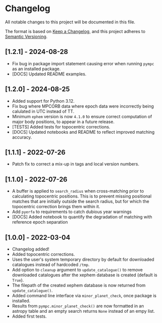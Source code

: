 # Changelog
All notable changes to this project will be documented in this file.

The format is based on [Keep a Changelog](https://keepachangelog.com/en/1.0.0/),
and this project adheres to [Semantic Versioning](https://semver.org/spec/v2.0.0.html).

## [1.2.1] - 2024-08-28
 - Fix bug in package import statement causing error when running `pympc` as an installed package.
 - [DOCS] Updated README examples.

## [1.2.0] - 2024-08-25
 - Added support for Python 3.12.
 - Fix bug where MPCORB data where epoch data were incorrectly being calulated in UTC instead of TT.
 - Minimum `ephem` version is now `4.1.0` to ensure correct computation of major body positions, to appear
   in a future release.
 - [TESTS] Added tests for topocentric corrections.
 - [DOCS] Updated notebooks and README to reflect improved matching accuracy.


## [1.1.1] - 2022-07-26
 - Patch fix to correct a mix-up in tags and local version numbers.

## [1.1.0] - 2022-07-26
 - A buffer is applied to `search_radius` when cross-matching prior to calculating topocentric positions. This
   is to prevent missing positional matches that are initially outside the search radius, but for which the topocentric
   correction brings them within it.
 - Add `pyerfa` to requirements to catch dubious year warnings
 - [DOCS] Added notebook to quantify the degradation of matching with reference epoch separation 

## [1.0.0] - 2022-03-04

 - Changelog added!
 - Added topocentric corrections.
 - Uses the user's system temporary directory by default for downloaded catalogues
   instead of hardcoded `/tmp`.
 - Add option to `cleanup` argument to `update_catalogue()` to remove downloaded 
   catalogues after the xephem database is created (default is `True`).
 - The filepath of the created xephem database is now returned from `update_catalogue()`.
 - Added command line interface via `minor_planet_check`, once package is installed.
 - Results from `pympc.minor_planet_check()` are now formatted in an astropy table and 
   an empty search returns `None` instead of an empy list.
 - Added first tests.